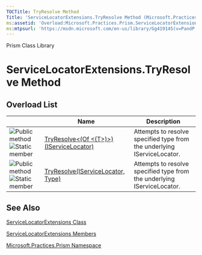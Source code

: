 ```yaml
---
TOCTitle: TryResolve Method
Title: 'ServiceLocatorExtensions.TryResolve Method (Microsoft.Practices.Prism)'
ms:assetid: 'Overload:Microsoft.Practices.Prism.ServiceLocatorExtensions.TryResolve'
ms:mtpsurl: 'https://msdn.microsoft.com/en-us/library/Gg419145(v=PandP.50)'
---
```


Prism Class Library

ServiceLocatorExtensions.TryResolve Method
==============================================

Overload List
-------------

<span id="overloadMembersTableToggle"></span>
<table>

<thead>
<tr class="header">
<th> </th>
<th>Name</th>
<th>Description</th>
</tr>
</thead>
<tbody>
<tr class="odd">
<td><img src="https://msdn.microsoft.com/en-us/Gg419145.pubmethod(en-us,PandP.50).gif" title="Public method" /><img src="https://msdn.microsoft.com/en-us/Gg419145.static(en-us,PandP.50).gif" title="Static member" /></td>
<td><a href="https://msdn.microsoft.com/m:microsoft.practices.prism.servicelocatorextensions.tryresolve%60%601(microsoft.practices.servicelocation.iservicelocator)">TryResolve&lt;(Of &lt;(T&gt;)&gt;)(IServiceLocator)</a></td>
<td><div class="summary">
Attempts to resolve specified type from the underlying IServiceLocator.
</div></td>
</tr>
<tr class="even">
<td><img src="https://msdn.microsoft.com/en-us/Gg419145.pubmethod(en-us,PandP.50).gif" title="Public method" /><img src="https://msdn.microsoft.com/en-us/Gg419145.static(en-us,PandP.50).gif" title="Static member" /></td>
<td><a href="https://msdn.microsoft.com/m:microsoft.practices.prism.servicelocatorextensions.tryresolve(microsoft.practices.servicelocation.iservicelocator%2csystem.type)">TryResolve(IServiceLocator, Type)</a></td>
<td><div class="summary">
Attempts to resolve specified type from the underlying IServiceLocator.
</div></td>
</tr>
</tbody>
</table>

See Also
--------


[ServiceLocatorExtensions Class](https://msdn.microsoft.com/t:microsoft.practices.prism.servicelocatorextensions)

[ServiceLocatorExtensions Members](https://msdn.microsoft.com/allmembers.t:microsoft.practices.prism.servicelocatorextensions)

[Microsoft.Practices.Prism Namespace](https://msdn.microsoft.com/n:microsoft.practices.prism)
